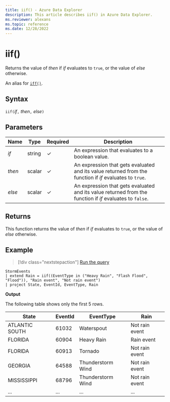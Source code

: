 ```yaml
---
title: iif() - Azure Data Explorer
description: This article describes iif() in Azure Data Explorer.
ms.reviewer: alexans
ms.topic: reference
ms.date: 12/28/2022
---
```

# iif()

Returns the value of *then* if *if* evaluates to `true`,
or the value of *else* otherwise.

An alias for [`iff()`](ifffunction.md).

## Syntax

`iif(`*if*`,` *then*`,` *else*`)`

## Parameters

| Name | Type | Required | Description |
|--|--|--|--|
|*if*| string | &check; | An expression that evaluates to a boolean value.|
|*then*| scalar | &check; | An expression that gets evaluated and its value returned from the function if *if* evaluates to `true`.|
|*else*| scalar | &check; | An expression that gets evaluated and its value returned from the function if *if* evaluates to `false`.|

## Returns

This function returns the value of *then* if *if* evaluates to `true`,
or the value of *else* otherwise.

## Example

> [!div class="nextstepaction"]
> <a href="https://dataexplorer.azure.com/clusters/help/databases/Samples?query=H4sIAAAAAAAAAwsuyS/KdS1LzSsp5qpRSK0oSc1LUQhKzMxTsFXIzEzT0ADLhVQWpCoAxTSUPFITyyrBCpR0FJTcchKLMxTccvLzUyBcEENTE8gEG5EK0guS8MsvUShCiGgCrSooys9KTS5RCC5JLEnVUQBb45kCZYDs0wHbAgAWszsUoAAAAA==" target="_blank">Run the query</a>

```kusto
StormEvents
| extend Rain = iif((EventType in ("Heavy Rain", "Flash Flood", "Flood")), "Rain event", "Not rain event")
| project State, EventId, EventType, Rain
```

**Output**

The following table shows only the first 5 rows.

|State|EventId|EventType|Rain|
|--|--|--|--|
|ATLANTIC SOUTH| 61032 |Waterspout |Not rain event
|FLORIDA| 60904 |Heavy Rain |Rain event
|FLORIDA| 60913 |Tornado |Not rain event
|GEORGIA| 64588 |Thunderstorm Wind |Not rain event
|MISSISSIPPI| 68796 |Thunderstorm Wind |Not rain event
|...|...|...|...|
